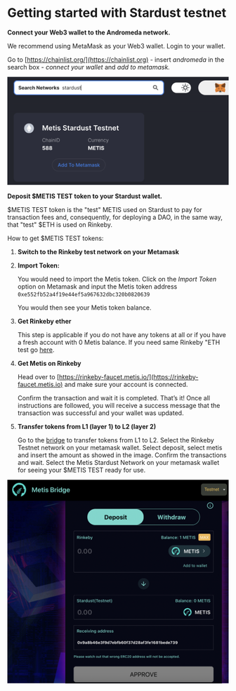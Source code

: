 # Getting started with Stardust testnet

**Connect your Web3 wallet to the Andromeda network.**

We recommend using MetaMask as your Web3 wallet. Login to your wallet.&#x20;

Go to [https://chainlist.org/](https://chainlist.org) - insert _andromeda_ in the search box - _connect your wallet_ and _add to metamask._&#x20;

![](<../../../.gitbook/assets/Schermata 2022-01-26 alle 23.17.31.png>)

**Deposit $METIS TEST token to your Stardust wallet.**

$METIS TEST token is the "test" METIS used on Stardust to pay for transaction fees and, consequently, for deploying a DAO, in the same way, that "test" $ETH is used on Rinkeby.&#x20;

How to get $METIS TEST tokens:

1. **Switch to the Rinkeby test network on your Metamask**
2.  **Import Token:**&#x20;

    You would need to import the Metis token. Click on the _Import Token_ option on Metamask and input the Metis token address `0xe552fb52a4f19e44ef5a967632dbc320b0820639`

    You would then see your Metis token balance.
3.  **Get Rinkeby ether**

    This step is applicable if you do not have any tokens at all or if you have a fresh account with 0 Metis balance. If you need same Rinkeby "ETH test go [here](getting-started-with-rinkeby-testnet.md).&#x20;
4.  **Get Metis on Rinkeby**

    Head over to [https://rinkeby-faucet.metis.io/](https://rinkeby-faucet.metis.io) and make sure your account is connected.

    Confirm the transaction and wait it is completed. That’s it! Once all instructions are followed, you will receive a success message that the transaction was successful and your wallet was updated.
5.  **Transfer tokens from L1 (layer 1) to L2 (layer 2)**

    Go to the [bridge](https://bridge.metis.io) to transfer tokens from L1 to L2. Select the Rinkeby Testnet network on your metamask wallet. Select deposit, select metis and insert the amount as showed in the image. Confirm the transactions and wait. Select the Metis Stardust Network on your metamask wallet for seeing your $METIS TEST ready for use.

![](<../../../.gitbook/assets/Schermata 2022-01-30 alle 16.20.10 (1).png>)



